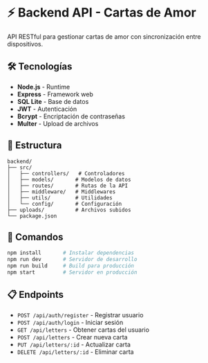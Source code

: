 # ⚡ Backend API - Cartas de Amor

API RESTful para gestionar cartas de amor con sincronización entre dispositivos.

## 🛠️ Tecnologías
- **Node.js** - Runtime
- **Express** - Framework web
- **SQL Lite** - Base de datos
- **JWT** - Autenticación
- **Bcrypt** - Encriptación de contraseñas
- **Multer** - Upload de archivos

## 📁 Estructura
```
backend/
├── src/
│   ├── controllers/   # Controladores
│   ├── models/       # Modelos de datos
│   ├── routes/       # Rutas de la API
│   ├── middleware/   # Middlewares
│   ├── utils/        # Utilidades
│   └── config/       # Configuración
├── uploads/          # Archivos subidos
└── package.json
```

## 🚀 Comandos
```bash
npm install       # Instalar dependencias
npm run dev       # Servidor de desarrollo
npm run build     # Build para producción
npm start         # Servidor en producción
```

## 📋 Endpoints
- `POST /api/auth/register` - Registrar usuario
- `POST /api/auth/login` - Iniciar sesión
- `GET /api/letters` - Obtener cartas del usuario
- `POST /api/letters` - Crear nueva carta
- `PUT /api/letters/:id` - Actualizar carta
- `DELETE /api/letters/:id` - Eliminar carta
